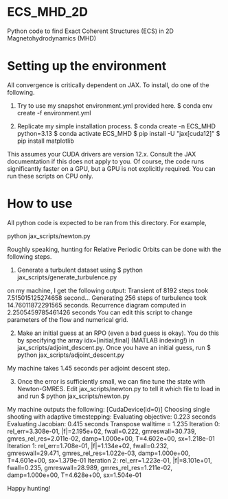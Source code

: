 # ECS_MHD_2D

Python code to find Exact Coherent Structures (ECS) in 2D Magnetohydrodynamics (MHD)

# Setting up the environment

All convergence is critically dependent on JAX. To install, do one of the following.

1. Try to use my snapshot environment.yml provided here.
$ conda env create -f environment.yml

2. Replicate my simple installation process.
$ conda create -n ECS_MHD python=3.13
$ conda activate ECS_MHD
$ pip install -U "jax[cuda12]"
$ pip install matplotlib

This assumes your CUDA drivers are version 12.x. Consult the JAX documentation if this does not apply to you.
Of course, the code runs significantly faster on a GPU, but a GPU is not explicitly required. You can run these scripts on CPU only.

# How to use

All python code is expected to be ran from this directory. For example,

python jax_scripts/newton.py


Roughly speaking, hunting for Relative Periodic Orbits can be done with the following steps.
1. Generate a turbulent dataset using
$ python jax_scripts/generate_turbulence.py

on my machine, I get the following output:
	Transient of 8192 steps took 7.515015125274658 second...
	Generating 256 steps of turbulence took 14.76011872291565 seconds.
	Recurrence diagram computed in 2.2505459785461426 seconds
You can edit this script to change parameters of the flow and numerical grid. 

2. Make an initial guess at an RPO (even a bad guess is okay). You do this by specifying the array idx=[initial,final] (MATLAB indexing!) in jax_scripts/adjoint_descent.py.
Once you have an initial guess, run
$ python jax_scripts/adjoint_descent.py

My machine takes 1.45 seconds per adjoint descent step.

3. Once the error is sufficiently small, we can fine tune the state with Newton-GMRES. Edit jax_scripts/newton.py to tell it which file to load in and run
$ python jax_scripts/newton.py

My machine outputs the following:
	[CudaDevice(id=0)]
	Choosing single shooting with adaptive timestepping:
	Evaluating objective: 0.223 seconds
	Evaluating Jacobian: 0.415 seconds
	Transpose walltime = 1.235
	Iteration 0: rel_err=3.308e-01, |f|=2.195e+02, fwall=0.222, gmreswall=30.739, gmres_rel_res=2.011e-02, damp=1.000e+00, T=4.602e+00, sx=1.218e-01
	Iteration 1: rel_err=1.708e-01, |f|=1.134e+02, fwall=0.232, gmreswall=29.471, gmres_rel_res=1.022e-03, damp=1.000e+00, T=4.601e+00, sx=1.379e-01
	Iteration 2: rel_err=1.223e-01, |f|=8.101e+01, fwall=0.235, gmreswall=28.989, gmres_rel_res=1.211e-02, damp=1.000e+00, T=4.628e+00, sx=1.504e-01


Happy hunting!

